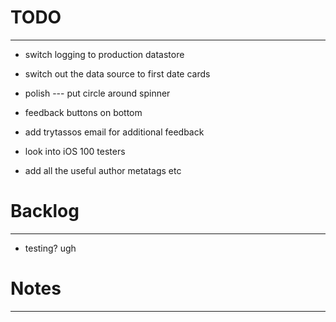 # TODO
________

- switch logging to production datastore

- switch out the data source to first date cards

- polish
--- put circle around spinner

- feedback buttons on bottom

- add trytassos email for additional feedback

- look into iOS 100 testers

- add all the useful author metatags etc


# Backlog
___________


- testing? ugh


# Notes
_________






